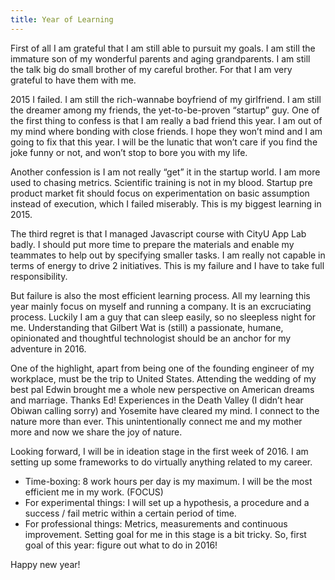 ```yaml
---
title: Year of Learning
---
```

First of all I am grateful that I am still able to pursuit my goals. I am still the immature son of my wonderful parents and aging grandparents. I am still the talk big do small brother of my careful brother. For that I am very grateful to have them with me.

2015 I failed. I am still the rich-wannabe boyfriend of my girlfriend. I am still the dreamer among my friends, the yet-to-be-proven “startup” guy. One of the first thing to confess is that I am really a bad friend this year. I am out of my mind where bonding with close friends. I hope they won’t mind and I am going to fix that this year. I will be the lunatic that won’t care if you find the joke funny or not, and won’t stop to bore you with my life.

Another confession is I am not really “get” it in the startup world. I am more used to chasing metrics. Scientific training is not in my blood. Startup pre product market fit should focus on experimentation on basic assumption instead of execution, which I failed miserably. This is my biggest learning in 2015.

The third regret is that I managed Javascript course with CityU App Lab badly. I should put more time to prepare the materials and enable my teammates to help out by specifying smaller tasks. I am really not capable in terms of energy to drive 2 initiatives. This is my failure and I have to take full responsibility.

But failure is also the most efficient learning process. All my learning this year mainly focus on myself and running a company. It is an excruciating process. Luckily I am a guy that can sleep easily, so no sleepless night for me. Understanding that Gilbert Wat is (still) a passionate, humane, opinionated and thoughtful technologist should be an anchor for my adventure in 2016.

One of the highlight, apart from being one of the founding engineer of my workplace, must be the trip to United States. Attending the wedding of my best pal Edwin brought me a whole new perspective on American dreams and marriage. Thanks Ed! Experiences in the Death Valley (I didn’t hear Obiwan calling sorry) and Yosemite have cleared my mind. I connect to the nature more than ever. This unintentionally connect me and my mother more and now we share the joy of nature.

Looking forward, I will be in ideation stage in the first week of 2016. I am setting up some frameworks to do virtually anything related to my career.

- Time-boxing: 8 work hours per day is my maximum. I will be the most efficient me in my work. (FOCUS)
- For experimental things: I will set up a hypothesis, a procedure and a success / fail metric within a certain period of time.
- For professional things: Metrics, measurements and continuous improvement.
Setting goal for me in this stage is a bit tricky. So, first goal of this year: figure out what to do in 2016!

Happy new year!
